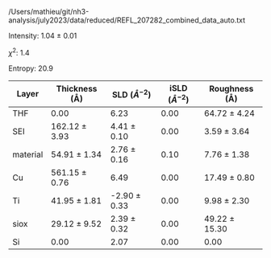 /Users/mathieu/git/nh3-analysis/july2023/data/reduced/REFL_207282_combined_data_auto.txt

Intensity: 1.04 ± 0.01

$\chi^2$:  1.4

Entropy: 20.9

| Layer | Thickness (Å) | SLD ($Å^{-2}$) | iSLD ($Å^{-2}$) | Roughness (Å) |
| --- | --- | --- | --- | --- |
|                  THF | 0.00 | 6.23 | 0.00 | 64.72 ± 4.24 |
|                  SEI | 162.12 ± 3.93 | 4.41 ± 0.10 | 0.00 | 3.59 ± 3.64 |
|             material | 54.91 ± 1.34 | 2.76 ± 0.16 | 0.10 | 7.76 ± 1.38 |
|                   Cu | 561.15 ± 0.76 | 6.49 | 0.00 | 17.49 ± 0.80 |
|                   Ti | 41.95 ± 1.81 | -2.90 ± 0.33 | 0.00 | 9.98 ± 2.30 |
|                 siox | 29.12 ± 9.52 | 2.39 ± 0.32 | 0.00 | 49.22 ± 15.30 |
|                   Si | 0.00 | 2.07 | 0.00 | 0.00 |
